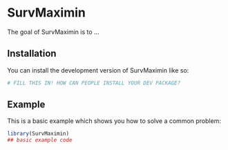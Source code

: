 
<!-- README.md is generated from README.Rmd. Please edit that file -->

# SurvMaximin

<!-- badges: start -->

<!-- badges: end -->

The goal of SurvMaximin is to …

## Installation

You can install the development version of SurvMaximin like so:

``` r
# FILL THIS IN! HOW CAN PEOPLE INSTALL YOUR DEV PACKAGE?
```

## Example

This is a basic example which shows you how to solve a common problem:

``` r
library(SurvMaximin)
## basic example code
```
